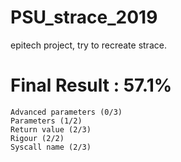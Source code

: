 # PSU_strace_2019
epitech project, try to recreate strace.

# Final Result : 57.1%
```
Advanced parameters (0/3)
Parameters (1/2)
Return value (2/3)
Rigour (2/2)
Syscall name (2/3)

```
